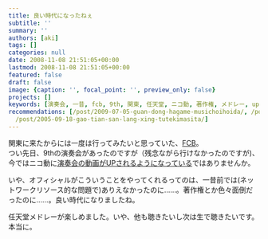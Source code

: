 ```yaml
---
title: 良い時代になったねぇ
subtitle: ''
summary: ''
authors: [aki]
tags: []
categories: null
date: 2008-11-08 21:51:05+00:00
lastmod: 2008-11-08 21:51:05+00:00
featured: false
draft: false
image: {caption: '', focal_point: '', preview_only: false}
projects: []
keywords: [演奏会, 一昔, fcb, 9th, 関東, 任天堂, ニコ動, 著作権, メドレー, up]
recommendations: [/post/2009-07-05-guan-dong-hagame-musichoihoida/, /post/2010-09-11-press-start-2010xing-tutekita/,
  /post/2005-09-18-gao-tian-san-lang-xing-tutekimasita/]
---
```

関東に来たからには一度は行ってみたいと思っていた、[FCB](http://famicomband.org/)。  
つい先日、9thの演奏会があったのですが（残念ながら行けなかったのですが)、今ではニコ動に[演奏会の動画がUPされるようになっている](http://famicomband.org/movie.html)ではありませんか。  
  
いや、オフィシャルがこういうことをやってくれるってのは、一昔前では(ネットワークリソース的な問題で)ありえなかったのに……。著作権とか色々面倒だったのに……。良い時代になりましたね。  
  
任天堂メドレーが楽しめました。いや、他も聴きたいし次は生で聴きたいです。本当に。



